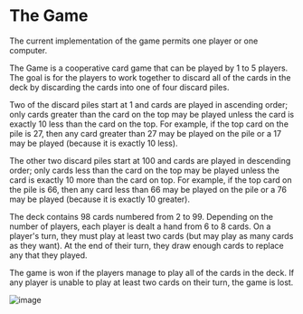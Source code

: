 # The Game

The current implementation of the game permits one player or one computer. 

The Game is a cooperative card game that can be played by 1 to 5
players. The goal is for the players to work together to discard all of the
cards in the deck by discarding the cards into one of four discard piles.

Two of the discard piles start at 1 and cards are played in ascending
order; only cards greater than the card on the top may be played unless
the card is exactly 10 less than the card on the top. For example, if the
top card on the pile is 27, then any card greater than 27 may be played
on the pile or a 17 may be played (because it is exactly 10 less).

The other two discard piles start at 100 and cards are played in
descending order; only cards less than the card on the top may be played
unless the card is exactly 10 more than the card on top. For example, if
the top card on the pile is 66, then any card less than 66 may be played
on the pile or a 76 may be played (because it is exactly 10 greater).

The deck contains 98 cards numbered from 2 to 99. Depending on the
number of players, each player is dealt a hand from 6 to 8 cards. On a
player's turn, they must play at least two cards (but may play as many
cards as they want). At the end of their turn, they draw enough cards to
replace any that they played.

The game is won if the players manage to play all of the cards in the
deck. If any player is unable to play at least two cards on their turn, the
game is lost.


![image](https://user-images.githubusercontent.com/81760194/217574050-683e3c76-e1f8-4c1d-8944-d004b970c7a8.png)
